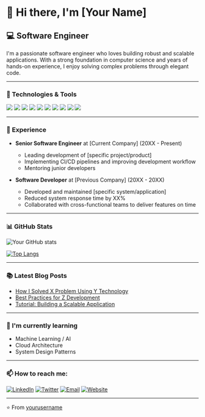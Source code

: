 # 👋 Hi there, I'm [Your Name]

## 💻 Software Engineer

I'm a passionate software engineer who loves building robust and scalable applications. With a strong foundation in computer science and years of hands-on experience, I enjoy solving complex problems through elegant code.

---

### 🔧 Technologies & Tools

![](https://img.shields.io/badge/Code-JavaScript-informational?style=flat&logo=javascript&logoColor=white&color=2bbc8a)
![](https://img.shields.io/badge/Code-Python-informational?style=flat&logo=python&logoColor=white&color=2bbc8a)
![](https://img.shields.io/badge/Code-Java-informational?style=flat&logo=java&logoColor=white&color=2bbc8a)
![](https://img.shields.io/badge/Code-C++-informational?style=flat&logo=c%2B%2B&logoColor=white&color=2bbc8a)
![](https://img.shields.io/badge/Code-React-informational?style=flat&logo=react&logoColor=white&color=2bbc8a)
![](https://img.shields.io/badge/Database-PostgreSQL-informational?style=flat&logo=postgresql&logoColor=white&color=2bbc8a)
![](https://img.shields.io/badge/Database-MongoDB-informational?style=flat&logo=mongodb&logoColor=white&color=2bbc8a)
![](https://img.shields.io/badge/Tools-Docker-informational?style=flat&logo=docker&logoColor=white&color=2bbc8a)
![](https://img.shields.io/badge/Tools-Kubernetes-informational?style=flat&logo=kubernetes&logoColor=white&color=2bbc8a)
![](https://img.shields.io/badge/Tools-Git-informational?style=flat&logo=git&logoColor=white&color=2bbc8a)

---

### 🚀 Experience

- **Senior Software Engineer** at [Current Company] (20XX - Present)
  - Leading development of [specific project/product]
  - Implementing CI/CD pipelines and improving development workflow
  - Mentoring junior developers

- **Software Developer** at [Previous Company] (20XX - 20XX)
  - Developed and maintained [specific system/application]
  - Reduced system response time by XX%
  - Collaborated with cross-functional teams to deliver features on time

---

### 📊 GitHub Stats

![Your GitHub stats](https://github-readme-stats.vercel.app/api?username=yourusername&show_icons=true&theme=radical)

[![Top Langs](https://github-readme-stats.vercel.app/api/top-langs/?username=yourusername&layout=compact&theme=radical)](https://github.com/yourusername/github-readme-stats)

---

### 📚 Latest Blog Posts

<!-- BLOG-POST-LIST:START -->
- [How I Solved X Problem Using Y Technology](link)
- [Best Practices for Z Development](link)
- [Tutorial: Building a Scalable Application](link)
<!-- BLOG-POST-LIST:END -->

---

### 🌱 I'm currently learning

- Machine Learning / AI
- Cloud Architecture
- System Design Patterns

---

### 📫 How to reach me:

[![LinkedIn](https://img.shields.io/badge/LinkedIn-Connect-blue?style=flat&logo=linkedin)](https://www.linkedin.com/in/yourusername/)
[![Twitter](https://img.shields.io/badge/Twitter-Follow-blue?style=flat&logo=twitter)](https://twitter.com/yourusername)
[![Email](https://img.shields.io/badge/Email-Contact-red?style=flat&logo=gmail)](mailto:your.email@example.com)
[![Website](https://img.shields.io/badge/Website-Visit-green?style=flat&logo=safari)](https://yourwebsite.com)

---

⭐️ From [yourusername](https://github.com/yourusername)
